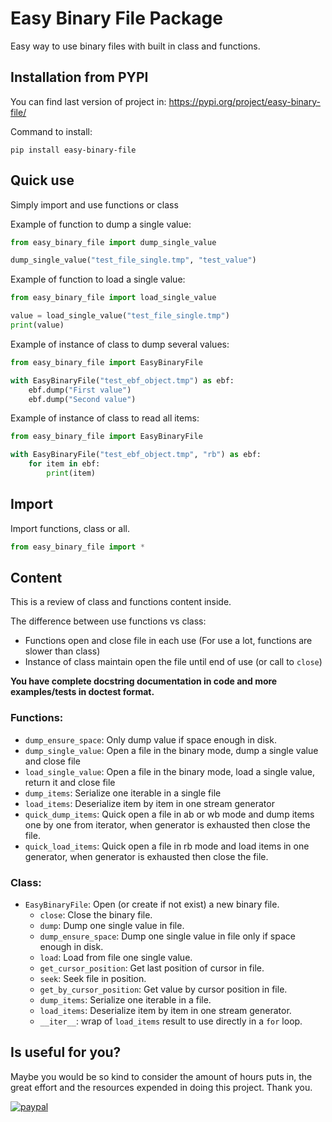 # Easy Binary File Package

Easy way to use binary files with built in class and functions.

## Installation from PYPI
You can find last version of project in: https://pypi.org/project/easy-binary-file/

Command to install:
```
pip install easy-binary-file
```

## Quick use
Simply import and use functions or class

Example of function to dump a single value:
```python
from easy_binary_file import dump_single_value

dump_single_value("test_file_single.tmp", "test_value")
```

Example of function to load a single value:
```python
from easy_binary_file import load_single_value

value = load_single_value("test_file_single.tmp")
print(value)
```

Example of instance of class to dump several values:
```python
from easy_binary_file import EasyBinaryFile

with EasyBinaryFile("test_ebf_object.tmp") as ebf:
    ebf.dump("First value")
    ebf.dump("Second value")
```

Example of instance of class to read all items:
```python
from easy_binary_file import EasyBinaryFile

with EasyBinaryFile("test_ebf_object.tmp", "rb") as ebf:
    for item in ebf:
        print(item)
```


## Import
Import functions, class or all.
```python
from easy_binary_file import *
```

## Content
This is a review of class and functions content inside.

The difference between use functions vs class: 
 * Functions open and close file in each use (For use a lot, functions are slower than class)
 * Instance of class maintain open the file until end of use (or call to `close`)

**You have complete docstring documentation in code and more examples/tests in doctest format.**

### Functions:

 * `dump_ensure_space`: Only dump value if space enough in disk.
 * `dump_single_value`: Open a file in the binary mode, dump a single value and close file
 * `load_single_value`: Open a file in the binary mode, load a single value, return it and close file
 * `dump_items`: Serialize one iterable in a single file
 * `load_items`: Deserialize item by item in one stream generator
 * `quick_dump_items`: Quick open a file in ab or wb mode and dump items one by one from iterator, when generator is exhausted then close the file.
 * `quick_load_items`: Quick open a file in rb mode and load items in one generator, when generator is exhausted then close the file.

### Class:
 * `EasyBinaryFile`: Open (or create if not exist) a new binary file.
    * `close`: Close the binary file.
    * `dump`: Dump one single value in file.
    * `dump_ensure_space`: Dump one single value in file only if space enough in disk.
    * `load`: Load from file one single value.
    * `get_cursor_position`: Get last position of cursor in file.
    * `seek`: Seek file in position.
    * `get_by_cursor_position`: Get value by cursor position in file.
    * `dump_items`: Serialize one iterable in a file.
    * `load_items`: Deserialize item by item in one stream generator.
    * `__iter__`: wrap of `load_items` result to use directly in a `for` loop.


## Is useful for you?
Maybe you would be so kind to consider the amount of hours puts in, the great effort and the resources expended in 
doing this project. Thank you.

[![paypal](https://www.paypalobjects.com/en_US/i/btn/btn_donateCC_LG.gif)](https://www.paypal.com/cgi-bin/webscr?cmd=_s-xclick&hosted_button_id=PWRRXZ2HETVG8&source=url)
